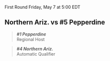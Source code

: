 First Round
Friday, May 7 at 5:00 EDT
## Northern Ariz. vs #5 Pepperdine

> ***#1 Pepperdine***  
> Regional Host

> ***#4 Northern Ariz.***  
> Automatic Qualifier